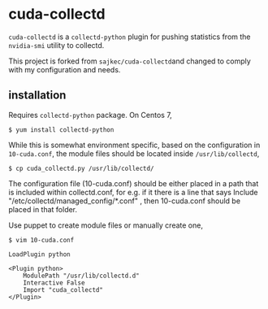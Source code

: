 # cuda-collectd

`cuda-collectd` is a `collectd-python` plugin for pushing statistics from 
the `nvidia-smi` utility to collectd. 

This project is forked from `sajkec/cuda-collectd`and changed to comply
with my configuration and needs.

## installation

Requires `collectd-python` package. On Centos 7,

    $ yum install collectd-python

While this is somewhat environment specific, based on the configuration 
in `10-cuda.conf`, the module files should be located inside `/usr/lib/collectd`,

    $ cp cuda_collectd.py /usr/lib/collectd/

The configuration file (10-cuda.conf) should be either placed in a path that is
included within collectd.conf, for e.g. if it there is a line that says
Include "/etc/collectd/managed_config/*.conf" , then 10-cuda.conf should be
placed in that folder.
    
Use puppet to create module files or manually create one,    

    $ vim 10-cuda.conf
    
    LoadPlugin python		
		
    <Plugin python>		
        ModulePath "/usr/lib/collectd.d"
        Interactive False		
        Import "cuda_collectd"		
    </Plugin>
